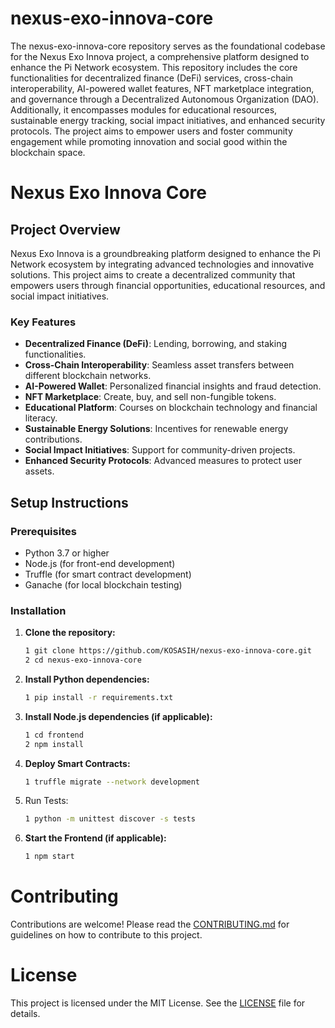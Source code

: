 # nexus-exo-innova-core
The nexus-exo-innova-core repository serves as the foundational codebase for the Nexus Exo Innova project, a comprehensive platform designed to enhance the Pi Network ecosystem. This repository includes the core functionalities for decentralized finance (DeFi) services, cross-chain interoperability, AI-powered wallet features, NFT marketplace integration, and governance through a Decentralized Autonomous Organization (DAO). Additionally, it encompasses modules for educational resources, sustainable energy tracking, social impact initiatives, and enhanced security protocols. The project aims to empower users and foster community engagement while promoting innovation and social good within the blockchain space.

# Nexus Exo Innova Core

## Project Overview

Nexus Exo Innova is a groundbreaking platform designed to enhance the Pi Network ecosystem by integrating advanced technologies and innovative solutions. This project aims to create a decentralized community that empowers users through financial opportunities, educational resources, and social impact initiatives.

### Key Features

- **Decentralized Finance (DeFi)**: Lending, borrowing, and staking functionalities.
- **Cross-Chain Interoperability**: Seamless asset transfers between different blockchain networks.
- **AI-Powered Wallet**: Personalized financial insights and fraud detection.
- **NFT Marketplace**: Create, buy, and sell non-fungible tokens.
- **Educational Platform**: Courses on blockchain technology and financial literacy.
- **Sustainable Energy Solutions**: Incentives for renewable energy contributions.
- **Social Impact Initiatives**: Support for community-driven projects.
- **Enhanced Security Protocols**: Advanced measures to protect user assets.

## Setup Instructions

### Prerequisites

- Python 3.7 or higher
- Node.js (for front-end development)
- Truffle (for smart contract development)
- Ganache (for local blockchain testing)

### Installation

1. **Clone the repository:**
   ```bash
   1 git clone https://github.com/KOSASIH/nexus-exo-innova-core.git
   2 cd nexus-exo-innova-core
   ```

2. **Install Python dependencies:**

   ```bash
   1 pip install -r requirements.txt
   ```

3. **Install Node.js dependencies (if applicable):**

   ```bash
   1 cd frontend
   2 npm install
   ```
   
4. **Deploy Smart Contracts:**

   ```bash
   1 truffle migrate --network development
   ```
   
5. Run Tests:

   ```bash
   1 python -m unittest discover -s tests
   ```
   
6. **Start the Frontend (if applicable):**

   ```bash
   1 npm start
   ```
   
# Contributing
Contributions are welcome! Please read the [CONTRIBUTING.md](CONTRIBUTING.md) for guidelines on how to contribute to this project.

# License
This project is licensed under the MIT License. See the [LICENSE](LICENSE) file for details.
